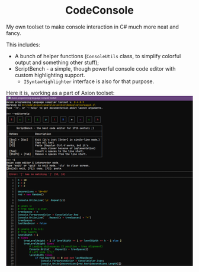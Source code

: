 <h1 align="center">CodeConsole</h1>

My own toolset to make console interaction in C# much more neat and fancy.

This includes:
- A bunch of helper functions (`ConsoleUtils` class, to simplify colorful output and something other stuff);
- ScriptBench - a simple, though powerful console code editor with custom highlighting support.
  + `ISyntaxHighlighter` interface is also for that purpose.

Here it is, working as a part of Axion toolset:
![ScriptBench](/showoff.png)
